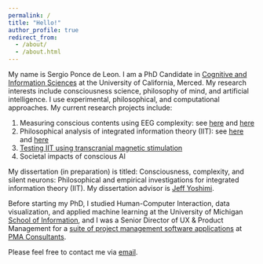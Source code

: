```yaml
---
permalink: /
title: "Hello!"
author_profile: true
redirect_from:
  - /about/
  - /about.html
---
```


My name is Sergio Ponce de Leon.
I am a PhD Candidate in <a href="https://cogsci.ucmerced.edu/graduate-programs/prospective-graduate-students/phd-program" target="_blank" rel="noopener noreferrer">Cognitive and Information Sciences</a> at the University of California, Merced.
My research interests include consciousness science, philosophy of mind, and artificial intelligence.
I use experimental, philosophical, and computational approaches.
My current research projects include:
1. Measuring conscious contents using EEG complexity: see [here](/project/2025-05-08-Detecting-differences-in-conscious-contents-using-EEG-complexity-measures) and [here](project/2022-05-27-Simulating-the-perturbational-complexity-index-at-the-edge-of-chaos)
2. Philosophical analysis of integrated information theory (IIT): see [here](/project/2025-06-06-Integrated-information-theory-(IIT)-and-the-testability-of-the-silent-neuron-predictions) and [here](project/2025-06-07-Does-phenomenology-support-the-axiomatic-framework-of-integrated-information-theory-(IIT))
3. [Testing IIT using transcranial magnetic stimulation](/project/2025-06-08-Does-brain-activity-cause-consciousness-a-tms-experiment)
4. Societal impacts of conscious AI

My dissertation (in preparation) is titled: Consciousness, complexity, and silent neurons: Philosophical and empirical investigations for integrated information theory (IIT).
My dissertation advisor is <a href="https://jeffyoshimi.net" target="_blank" rel="noopener noreferrer">Jeff Yoshimi</a>.

Before starting my PhD, I studied Human-Computer Interaction, data visualization, and applied machine learning at the University of Michigan <a href="https://www.si.umich.edu/programs/master-science-information" target="_blank" rel="noopener noreferrer">School of Information</a>, and I was a Senior Director of UX & Product Management for a <a href="https://pmatechnologies.com/products" target="_blank" rel="noopener noreferrer">suite of project management software applications</a> at <a href="https://pmaconsultants.com/" target="_blank" rel="noopener noreferrer">PMA Consultants</a>.

Please feel free to contact me via <a href="mailto:jponcedeleon@ucmerced.edu?subject=Hello!">email</a>.
